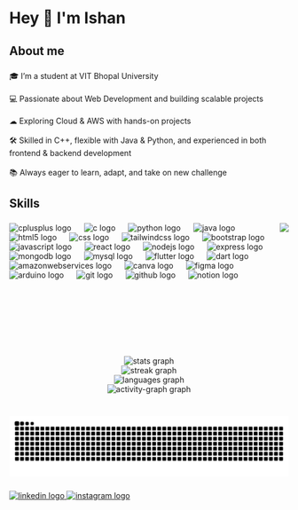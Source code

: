 <h1 align="left">Hey 👋 I'm Ishan</h1>

###

<h2 align="left">About me</h2>

###

<p align="left">🎓 I’m a student at VIT Bhopal University<br><br>💻 Passionate about Web Development  and building scalable projects<br><br>☁ Exploring Cloud & AWS with hands-on projects<br><br>🛠 Skilled in C++, flexible with Java & Python, and experienced in both frontend & backend development<br><br>📚 Always eager to learn, adapt, and take on new challenge</p>

###

<h2 align="left">Skills</h2>

###

<img align="right" height="240" src="https://cdn.pixabay.com/photo/2024/05/15/20/57/developer-8764524_640.jpg"  />

###

<div align="left">
  <img src="https://cdn.jsdelivr.net/gh/devicons/devicon/icons/cplusplus/cplusplus-original.svg" height="50" alt="cplusplus logo"  />
  <img width="15" />
  <img src="https://cdn.jsdelivr.net/gh/devicons/devicon/icons/c/c-original.svg" height="50" alt="c logo"  />
  <img width="15" />
  <img src="https://cdn.jsdelivr.net/gh/devicons/devicon/icons/python/python-original.svg" height="50" alt="python logo"  />
  <img width="15" />
  <img src="https://cdn.jsdelivr.net/gh/devicons/devicon/icons/java/java-original.svg" height="50" alt="java logo"  />
  <img width="15" />
  <img src="https://cdn.jsdelivr.net/gh/devicons/devicon/icons/html5/html5-original.svg" height="50" alt="html5 logo"  />
  <img width="15" />
  <img src="https://cdn.jsdelivr.net/gh/devicons/devicon/icons/css3/css3-original.svg" height="50" alt="css logo"  />
  <img width="15" />
  <img src="https://cdn.jsdelivr.net/gh/devicons/devicon/icons/tailwindcss/tailwindcss-original-wordmark.svg" height="50" alt="tailwindcss logo"  />
  <img width="15" />
  <img src="https://cdn.jsdelivr.net/gh/devicons/devicon/icons/bootstrap/bootstrap-original.svg" height="50" alt="bootstrap logo"  />
  <img width="15" />
  <img src="https://cdn.jsdelivr.net/gh/devicons/devicon/icons/javascript/javascript-original.svg" height="50" alt="javascript logo"  />
  <img width="15" />
  <img src="https://cdn.jsdelivr.net/gh/devicons/devicon/icons/react/react-original.svg" height="50" alt="react logo"  />
  <img width="15" />
  <img src="https://cdn.jsdelivr.net/gh/devicons/devicon/icons/nodejs/nodejs-original.svg" height="50" alt="nodejs logo"  />
  <img width="15" />
  <img src="https://cdn.jsdelivr.net/gh/devicons/devicon/icons/express/express-original.svg" height="50" alt="express logo"  />
  <img width="15" />
  <img src="https://cdn.jsdelivr.net/gh/devicons/devicon/icons/mongodb/mongodb-original.svg" height="50" alt="mongodb logo"  />
  <img width="15" />
  <img src="https://cdn.jsdelivr.net/gh/devicons/devicon/icons/mysql/mysql-original-wordmark.svg" height="50" alt="mysql logo"  />
  <img width="15" />
  <img src="https://cdn.jsdelivr.net/gh/devicons/devicon/icons/flutter/flutter-original.svg" height="50" alt="flutter logo"  />
  <img width="15" />
  <img src="https://cdn.jsdelivr.net/gh/devicons/devicon/icons/dart/dart-original.svg" height="50" alt="dart logo"  />
  <img width="15" />
  <img src="https://cdn.jsdelivr.net/gh/devicons/devicon/icons/amazonwebservices/amazonwebservices-original-wordmark.svg" height="50" alt="amazonwebservices logo"  />
  <img width="15" />
  <img src="https://cdn.jsdelivr.net/gh/devicons/devicon/icons/canva/canva-original.svg" height="50" alt="canva logo"  />
  <img width="15" />
  <img src="https://cdn.jsdelivr.net/gh/devicons/devicon/icons/figma/figma-original.svg" height="50" alt="figma logo"  />
  <img width="15" />
  <img src="https://cdn.jsdelivr.net/gh/devicons/devicon/icons/arduino/arduino-original.svg" height="50" alt="arduino logo"  />
  <img width="15" />
  <img src="https://cdn.jsdelivr.net/gh/devicons/devicon/icons/git/git-plain.svg" height="50" alt="git logo"  />
  <img width="15" />
  <img src="https://cdn.jsdelivr.net/gh/devicons/devicon/icons/github/github-original.svg" height="50" alt="github logo"  />
  <img width="15" />
  <img src="https://cdn.jsdelivr.net/gh/devicons/devicon/icons/notion/notion-original.svg" height="50" alt="notion logo"  />
</div>

###

<br clear="both">

<div align="center">
  <img src="https://github-readme-stats.vercel.app/api?username=IshanAmrit28&hide_title=false&hide_rank=false&show_icons=true&include_all_commits=true&count_private=false&disable_animations=false&theme=tokyonight&locale=en&hide_border=false&order=1&custom_title=Ishan's%20Stats" height="100" alt="stats graph" /> <br>
  <img src="https://streak-stats.demolab.com?user=IshanAmrit28&locale=en&mode=daily&theme=tokyonight&hide_border=false&border_radius=5&order=3" height="100" alt="streak graph" /> <br>
  <img src="https://github-readme-stats.vercel.app/api/top-langs?username=IshanAmrit28&locale=en&hide_title=false&layout=compact&card_width=320&langs_count=5&theme=tokyonight&hide_border=false&order=2" height="100" alt="languages graph" /> <br>
  <img src="https://github-readme-activity-graph.vercel.app/graph?username=IshanAmrit28&radius=16&theme=tokyo-night&area=true&order=5&custom_title=Activity&line=394158&bg_color=1a1b26&color=c0caf5&title_color=7aa2f7&point=7dcfff&area_color=2a334a&hide_title=false" height="150" alt="activity-graph graph"  />
</div>

###

<br clear="both">

<img src="https://raw.githubusercontent.com/IshanAmrit28/IshanAmrit28/output/snake.svg" alt="Snake animation" />

###

<div align="left">
  <a href="https://www.linkedin.com/in/ishan-amrit-srivastava-23555a251/" target="_blank">
    <img src="https://raw.githubusercontent.com/maurodesouza/profile-readme-generator/master/src/assets/icons/social/linkedin/default.svg" width="48" height="30" alt="linkedin logo"  />
  </a>
  <a href="https://www.instagram.com/ishansrivastava_28/" target="_blank">
    <img src="https://raw.githubusercontent.com/maurodesouza/profile-readme-generator/master/src/assets/icons/social/instagram/default.svg" width="48" height="30" alt="instagram logo"  />
  </a>
</div>

###
